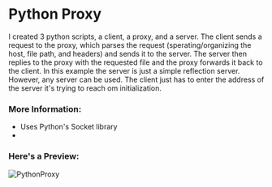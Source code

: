 # Python Proxy

I created 3 python scripts, a client, a proxy, and a server. The client sends a request to the proxy, 
which parses the request (sperating/organizing the host, file path, and headers) and sends it to the server. 
The server then replies to the proxy with the requested file and the proxy forwards it back to the client. 
In this example the server is just a simple reflection server. However, any server can be used. The client
just has to enter the address of the server it's trying to reach om initialization.

### More Information:
* Uses Python's Socket library
* 

### Here's a Preview:
![PythonProxy](https://github.com/awpoch/PythonProxy/assets/143761409/5d862ac3-e830-45cf-a6cb-ccd38e5c9dc3)
